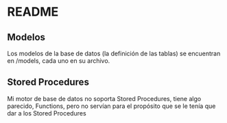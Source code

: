 # README

## Modelos

Los modelos de la base de datos (la definición de las tablas) se encuentran en /models, cada uno en su archivo.

## Stored Procedures

Mi motor de base de datos no soporta Stored Procedures, tiene algo parecido, Functions, pero no servían para el propósito que se le tenía que dar a los Stored Procedures